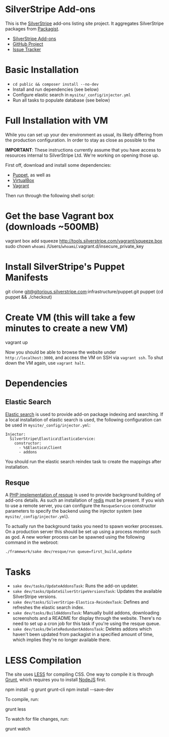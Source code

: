SilverStripe Add-ons
====================

This is the [SilverStripe](http://silverstripe.org) add-ons listing site
project. It aggregates SilverStripe packages from [Packagist](http://packagist.org).

* [SilverStripe Add-ons](http://addons.silverstripe.org)
* [GitHub Project](https://github.com/silverstripe/addons.silverstripe.org)
* [Issue Tracker](https://github.com/silverstripe/addons.silverstripe.org/issues)

Basic Installation
============

 * `cd public && composer install --no-dev`
 * Install and run dependencies (see below)
 * Configure elastic search in `mysite/_config/injector.yml`
 * Run all tasks to populate database (see below)

Full Installation with VM
============

While you can set up your dev environment as usual,
its likely differing from the production configuration.
In order to stay as close as possible to the 

**IMPORTANT**: These instructions currently assume that you
have access to resources internal to SilverStripe Ltd.
We're working on opening those up.

First off, download and install some dependencies:

 * [Puppet](https://puppetlabs.com/puppet/puppet-open-source/), as well as 
 * [VirtualBox](https://www.virtualbox.org/)
 * [Vagrant](http://downloads.vagrantup.com/)

Then run through the following shell script:

  # Get the base Vagrant box (downloads ~500MB)
  vagrant box add squeeze http://tools.silverstripe.com/vagrant/squeeze.box
  sudo chown `whoami` /Users/`whoami`/.vagrant.d/insecure_private_key

  # Install SilverStripe's Puppet Manifests
  git clone git@gitorious.silverstripe.com:infrastructure/puppet.git puppet
  (cd puppet && ./checkout)

  # Create VM (this will take a few minutes to create a new VM)
  vagrant up

Now you should be able to browse the website under `http://localhost:3000`,
and access the VM on SSH via `vagrant ssh`. To shut down the VM again, use `vagrant halt`.

Dependencies
============

Elastic Search
--------------

[Elastic search](www.elasticsearch.org) is used to provide add-on package indexing and searching. If a
local installation of elastic search is used, the following configuration can be used
in `mysite/_config/injector.yml`:

    Injector:
      SilverStripe\Elastica\ElasticaService:
        constructor:
          - %$Elastica\Client
          - addons

You should run the elastic search reindex task to create the mappings after installation.

Resque
------

A [PHP implementation of resque](https://github.com/chrisboulton/php-resque) 
is used to provide background building of add-ons
details. As such an installation of [redis](http://redis.io/) must be present. If you wish to use a
remote server, you can configure the `ResqueService` constructor parameters to
specify the backend using the injector system (see `mysite/_config/injector.yml`).

To actually run the background tasks you need to spawn worker processes. On a
production server this should be set up using a process monitor such as god. A
new worker process can be spawned using the following command in the webroot:

    ./framework/sake dev/resque/run queue=first_build,update

Tasks
============

 * `sake dev/tasks/UpdateAddonsTask`: Runs the add-on updater.
 * `sake dev/tasks/UpdateSilverStripeVersionsTask`: Updates the available SilverStripe versions.
 * `sake dev/tasks/SilverStripe-Elastica-ReindexTask`: Defines and refreshes the elastic search index.
 * `sake dev/tasks/BuildAddonsTask`: Manually build addons, downloading screenshots
   and a README for display through the website. There's no need to set up a cron job
   for this task if you're using the resque queue.
 * `sake dev/tasks/DeleteRedundantAddonsTask`: Deletes addons which haven't been updated 
   from packagist in a specified amount of time, which implies they're no longer available there.

LESS Compilation
===========

The site uses [LESS](http://lesscss.org) for compiling CSS.
One way to compile it is through [Grunt](http://gruntjs.org),
which requires you to install [NodeJS](http://nodejs.org) first.

  npm install -g grunt grunt-cli
  npm install --save-dev

To compile, run:

  grunt less

To watch for file changes, run:

  grunt watch